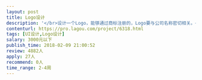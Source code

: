 ```yaml
---                
layout: post       
title: Logo设计           
description: '</br>设计一个Logo，能够通过商标注册的，Logo要与公司名称密切相关。</br>这不是一个工作量的问题，更重要的是创意设计。</br>有较高的审美标准，希望你在广州，方便沟通。</br>'     
contenturl: https://pro.lagou.com/project/6318.html      
tags: [UI设计,Logo设计]            
salary: 3000元以下          
publish_time: 2018-02-09 21:00:52         
review: 4882人                   
apply: 27人                   
recommend: 0人                   
time_range: 2-4周              
---                 
```

